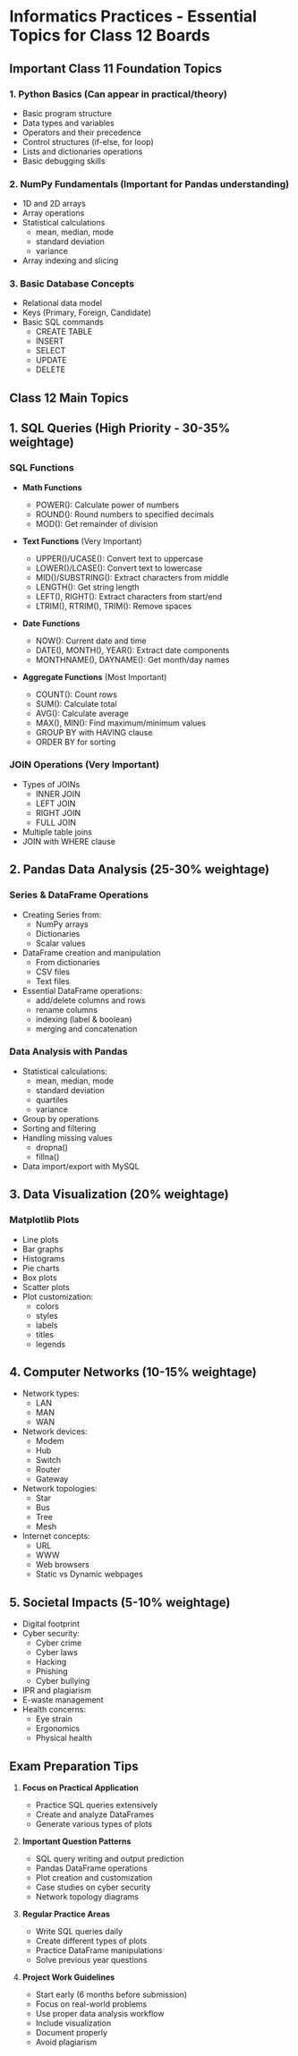 # Informatics Practices - Essential Topics for Class 12 Boards

## Important Class 11 Foundation Topics

### 1. Python Basics (Can appear in practical/theory)
- Basic program structure
- Data types and variables
- Operators and their precedence
- Control structures (if-else, for loop)
- Lists and dictionaries operations
- Basic debugging skills

### 2. NumPy Fundamentals (Important for Pandas understanding)
- 1D and 2D arrays
- Array operations
- Statistical calculations
  - mean, median, mode
  - standard deviation
  - variance
- Array indexing and slicing

### 3. Basic Database Concepts
- Relational data model
- Keys (Primary, Foreign, Candidate)
- Basic SQL commands
  - CREATE TABLE
  - INSERT
  - SELECT
  - UPDATE
  - DELETE

## Class 12 Main Topics

## 1. SQL Queries (High Priority - 30-35% weightage)
### SQL Functions
- **Math Functions**
  - POWER(): Calculate power of numbers
  - ROUND(): Round numbers to specified decimals
  - MOD(): Get remainder of division
  
- **Text Functions** (Very Important)
  - UPPER()/UCASE(): Convert text to uppercase
  - LOWER()/LCASE(): Convert text to lowercase
  - MID()/SUBSTRING(): Extract characters from middle
  - LENGTH(): Get string length
  - LEFT(), RIGHT(): Extract characters from start/end
  - LTRIM(), RTRIM(), TRIM(): Remove spaces
  
- **Date Functions**
  - NOW(): Current date and time
  - DATE(), MONTH(), YEAR(): Extract date components
  - MONTHNAME(), DAYNAME(): Get month/day names

- **Aggregate Functions** (Most Important)
  - COUNT(): Count rows
  - SUM(): Calculate total
  - AVG(): Calculate average
  - MAX(), MIN(): Find maximum/minimum values
  - GROUP BY with HAVING clause
  - ORDER BY for sorting

### JOIN Operations (Very Important)
- Types of JOINs
  - INNER JOIN
  - LEFT JOIN
  - RIGHT JOIN
  - FULL JOIN
- Multiple table joins
- JOIN with WHERE clause

## 2. Pandas Data Analysis (25-30% weightage)
### Series & DataFrame Operations
- Creating Series from:
  - NumPy arrays
  - Dictionaries
  - Scalar values
- DataFrame creation and manipulation
  - From dictionaries
  - CSV files
  - Text files
- Essential DataFrame operations:
  - add/delete columns and rows
  - rename columns
  - indexing (label & boolean)
  - merging and concatenation

### Data Analysis with Pandas
- Statistical calculations:
  - mean, median, mode
  - standard deviation
  - quartiles
  - variance
- Group by operations
- Sorting and filtering
- Handling missing values
  - dropna()
  - fillna()
- Data import/export with MySQL

## 3. Data Visualization (20% weightage)
### Matplotlib Plots
- Line plots
- Bar graphs
- Histograms
- Pie charts
- Box plots
- Scatter plots
- Plot customization:
  - colors
  - styles
  - labels
  - titles
  - legends

## 4. Computer Networks (10-15% weightage)
- Network types:
  - LAN
  - MAN
  - WAN
- Network devices:
  - Modem
  - Hub
  - Switch
  - Router
  - Gateway
- Network topologies:
  - Star
  - Bus
  - Tree
  - Mesh
- Internet concepts:
  - URL
  - WWW
  - Web browsers
  - Static vs Dynamic webpages

## 5. Societal Impacts (5-10% weightage)
- Digital footprint
- Cyber security:
  - Cyber crime
  - Cyber laws
  - Hacking
  - Phishing
  - Cyber bullying
- IPR and plagiarism
- E-waste management
- Health concerns:
  - Eye strain
  - Ergonomics
  - Physical health

## Exam Preparation Tips
1. **Focus on Practical Application**
   - Practice SQL queries extensively
   - Create and analyze DataFrames
   - Generate various types of plots

2. **Important Question Patterns**
   - SQL query writing and output prediction
   - Pandas DataFrame operations
   - Plot creation and customization
   - Case studies on cyber security
   - Network topology diagrams

3. **Regular Practice Areas**
   - Write SQL queries daily
   - Create different types of plots
   - Practice DataFrame manipulations
   - Solve previous year questions

4. **Project Work Guidelines**
   - Start early (6 months before submission)
   - Focus on real-world problems
   - Use proper data analysis workflow
   - Include visualization
   - Document properly
   - Avoid plagiarism
